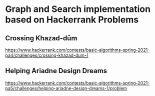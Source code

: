# Graph and Search implementation based on Hackerrank Problems
## Crossing Khazad-dûm
https://www.hackerrank.com/contests/basic-algorithms-spring-2021-pa4/challenges/crossing-khazad-dum-1
## Helping Ariadne Design Dreams
https://www.hackerrank.com/contests/basic-algorithms-spring-2021-pa5/challenges/helping-ariadne-design-dreams-1/problem
